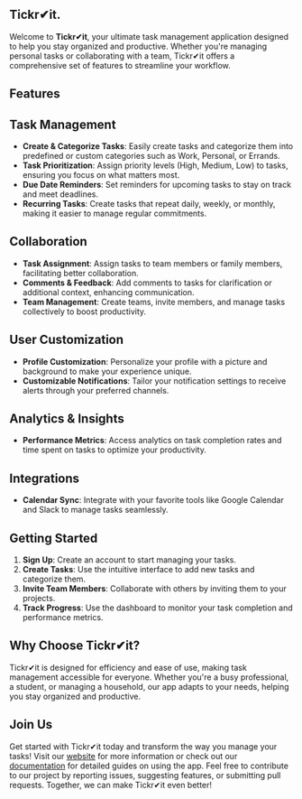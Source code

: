 ## Tickr✔it.

Welcome to **Tickr✔it**, your ultimate task management application designed to help you stay organized and productive. Whether you're managing personal tasks or collaborating with a team, Tickr✔it offers a comprehensive set of features to streamline your workflow.

## Features

## Task Management

- **Create & Categorize Tasks**: Easily create tasks and categorize them into predefined or custom categories such as Work, Personal, or Errands.
- **Task Prioritization**: Assign priority levels (High, Medium, Low) to tasks, ensuring you focus on what matters most.
- **Due Date Reminders**: Set reminders for upcoming tasks to stay on track and meet deadlines.
- **Recurring Tasks**: Create tasks that repeat daily, weekly, or monthly, making it easier to manage regular commitments.

## Collaboration

- **Task Assignment**: Assign tasks to team members or family members, facilitating better collaboration.
- **Comments & Feedback**: Add comments to tasks for clarification or additional context, enhancing communication.
- **Team Management**: Create teams, invite members, and manage tasks collectively to boost productivity.

## User Customization

- **Profile Customization**: Personalize your profile with a picture and background to make your experience unique.
- **Customizable Notifications**: Tailor your notification settings to receive alerts through your preferred channels.

## Analytics & Insights

- **Performance Metrics**: Access analytics on task completion rates and time spent on tasks to optimize your productivity.

## Integrations

- **Calendar Sync**: Integrate with your favorite tools like Google Calendar and Slack to manage tasks seamlessly.

## Getting Started

1.  **Sign Up**: Create an account to start managing your tasks.
2.  **Create Tasks**: Use the intuitive interface to add new tasks and categorize them.
3.  **Invite Team Members**: Collaborate with others by inviting them to your projects.
4.  **Track Progress**: Use the dashboard to monitor your task completion and performance metrics.

## Why Choose Tickr✔it?

Tickr✔it is designed for efficiency and ease of use, making task management accessible for everyone. Whether you're a busy professional, a student, or managing a household, our app adapts to your needs, helping you stay organized and productive.

## Join Us

Get started with Tickr✔it today and transform the way you manage your tasks! Visit our [website](https://tickrit.vercel.app/) for more information or check out our [documentation](https://github.com/Maxwell999b/To-Do-List-with-Authentication) for detailed guides on using the app. Feel free to contribute to our project by reporting issues, suggesting features, or submitting pull requests. Together, we can make Tickr✔it even better!
